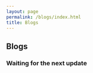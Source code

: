 ```yaml
---
layout: page
permalink: /blogs/index.html
title: Blogs
---
```


## Blogs

### Waiting for the next update

<br>


